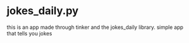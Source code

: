 # jokes_daily.py

this is an app made through tinker and the jokes_daily library. simple app that tells you jokes
